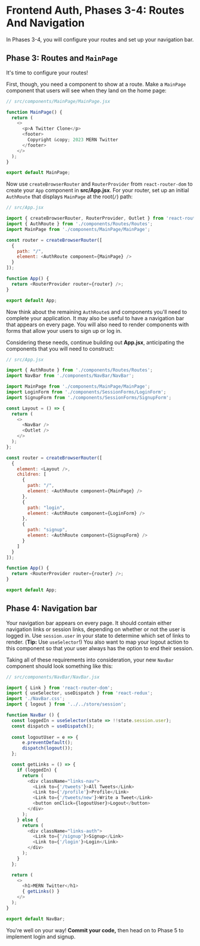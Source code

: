 # Frontend Auth, Phases 3-4: Routes And Navigation

In Phases 3-4, you will configure your routes and set up your navigation bar.

## Phase 3: Routes and `MainPage`

It's time to configure your routes!

First, though, you need a component to show at a route. Make a `MainPage`
component that users will see when they land on the home page:

```js
// src/components/MainPage/MainPage.jsx

function MainPage() {
  return (
    <>
      <p>A Twitter Clone</p>
      <footer>
        Copyright &copy; 2023 MERN Twitter
      </footer>
    </>
  );
}

export default MainPage;
```

Now use `createBrowserRouter` and `RouterProvider` from `react-router-dom` to
create your `App` component in __src/App.jsx__. For your router, set up an
initial `AuthRoute` that displays `MainPage` at the root(`/`) path:

```js
// src/App.jsx

import { createBrowserRouter, RouterProvider, Outlet } from 'react-router-dom';
import { AuthRoute } from './components/Routes/Routes';
import MainPage from './components/MainPage/MainPage';

const router = createBrowserRouter([
  {
    path: "/",
    element: <AuthRoute component={MainPage} />
  }
]);

function App() {
  return <RouterProvider router={router} />;
}

export default App;
```

Now think about the remaining `AuthRoute`s and components
you'll need to complete your application. It may also be useful to have a
navigation bar that appears on every page. You will also need to render
components with forms that allow your users to sign up or log in.

Considering these needs, continue building out __App.jsx__, anticipating the
components that you will need to construct:

```js
// src/App.jsx

import { AuthRoute } from './components/Routes/Routes';
import NavBar from './components/NavBar/NavBar';

import MainPage from './components/MainPage/MainPage';
import LoginForm from './components/SessionForms/LoginForm';
import SignupForm from './components/SessionForms/SignupForm';

const Layout = () => {
  return (
    <>
      <NavBar />
      <Outlet />
    </>
  );
};

const router = createBrowserRouter([
  {
    element: <Layout />,
    children: [
      {
        path: "/",
        element: <AuthRoute component={MainPage} />
      },
      {
        path: "login",
        element: <AuthRoute component={LoginForm} />
      },
      {
        path: "signup",
        element: <AuthRoute component={SignupForm} />
      }
    ]
  }
]);

function App() {
  return <RouterProvider router={router} />;
}

export default App;
```

## Phase 4: Navigation bar

Your navigation bar appears on every page. It should contain either navigation
links or session links, depending on whether or not the user is logged in. Use
`session.user` in your state to determine which set of links to render.
(**Tip:** Use `useSelector`!) You also want to map your logout action to this
component so that your user always has the option to end their session.

Taking all of these requirements into consideration, your new `NavBar` component
should look something like this:

```js
// src/components/NavBar/NavBar.jsx

import { Link } from 'react-router-dom';
import { useSelector, useDispatch } from 'react-redux';
import './NavBar.css';
import { logout } from '../../store/session';

function NavBar () {
  const loggedIn = useSelector(state => !!state.session.user);
  const dispatch = useDispatch();
  
  const logoutUser = e => {
      e.preventDefault();
      dispatch(logout());
  };

  const getLinks = () => {
    if (loggedIn) {
      return (
        <div className="links-nav">
          <Link to={'/tweets'}>All Tweets</Link>
          <Link to={'/profile'}>Profile</Link>
          <Link to={'/tweets/new'}>Write a Tweet</Link>
          <button onClick={logoutUser}>Logout</button>
        </div>
      );
    } else {
      return (
        <div className="links-auth">
          <Link to={'/signup'}>Signup</Link>
          <Link to={'/login'}>Login</Link>
        </div>
      );
    }
  };

  return (
    <>
      <h1>MERN Twitter</h1>
      { getLinks() }
    </>
  );
}

export default NavBar;
```

You're well on your way! **Commit your code,** then head on to Phase 5 to
implement login and signup.
